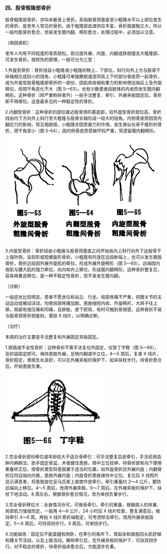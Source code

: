 ### 四、股骨粗隆部骨折

股骨粗隆部骨折，亦叫未躯骨上骨折。系指股骨颈基底至小粗隆水平以上部位发生的骨折，是老年人常见的骨折。由于粗隆部血液供应丰富，骨折面接触又大，所以一般均能骨折愈合，但易发生髋内翻、畸形愈合，处理过程中，必须加以注意。

〔病因病机〕

老年人均有不同程度的骨质疏松，若过度外展、内旋、内翻或跌倒撞击大粗隆部，可发生骨折。按损伤的原理，一般可分为三型：

1.外旋型骨折：骨折线自小粗隆或小粗隆的稍上、下部位，斜行向外上方与股骨干纵轴相交成较小的锐角，小粗隆可单独撕脱或连同其上下的部分骨皮质一起骨折，成为外旋型股骨粗隆部骨折的一部份，因肌肉收缩和重力的影响使远端后上及外旋移位，但颈干角变化不大（图 5—63）。也有少数患者因肢体的内收而发生髋内翻畸形。这种骨折（除严重粉碎者外）一般手法整复、牵引、外展夹板固定后，骨折即不再移位。这是最多见的一种稳定性的骨折。

2.内翻型骨折：这种骨折的部位接近股骨颈的基底部，较外旋型骨折部位高，骨折线由内下方向外上斜行至大粗隆与股骨长轴形成一较大的锐角，内侧骨皮质因受内翻应力的影响，常互相嵌插，小粗隆亦因受暴力的作用，发生类似长骨干蝶形的骨折，颈干角变小（图 5-64），因内侧骨皮质受破坏较严重，常遗留髋内翻畸形。

<img src="./img/5-63、5-64、5-65.jpg" style="zoom:70%;" />

3.内旋型骨折：骨折线由小粗隆与股骨颈基底之间开始由内上斜行向外下达股骨干上端外侧，呈斜形或短螺旋形骨折。小粗隆有时连在远段断端上，也可以发生撕脱骨折，骨折近段因外展外旋肌的牵拉，形成外展外旋畸形（图 5—65）。远端因内收肌与腰大肌的强力牵拉，向内和内上移位，形成髋内翻畸形，这种骨折整复后，容易再重迭移位，是一种不稳定性骨折，但不易发生髋内翻。

〔诊断〕

一般症状比较明显，患者不愿坐位和站立、行走。局部疼痛不严重，但髋关节的主动运动或被动活动，均使局部疼痛加剧。患肢缩短内收、外旋畸形，大转子往上移，局部有按压痛和叩痛，且肿胀，皮下瘀斑，有时可触到骨擦感，这种骨折不易与股骨颈骨折相鉴别，需拍 X 线片，以明确诊断。

〔治疗〕

本病的治疗主要是手法整复和外展固定夹板固定。

1.嵌插或不全性骨折：这种骨折不需手法复位外固定，仅穿丁字鞋（图 5—66），及砂袋固定即可。保持患肢外展，足稍内翻或中立位，4〜5 周后，复查 X 线片，骨折稳定，骨痂生长良好，可以在外展夹板的保护下，起床扶杖步行。待骨折愈合后，开始患肢负重。

<img src="./img/5-66.jpg" style="zoom:70%;" />

2.完全骨折部份移位或年龄较大不适合骨牵引：可手法整复后皮牵引，手法前用血肿内麻醉法，助手固定骨盆，术者握住患肢，顺中立位拔伸，待骨折部有向下摩擦重叠矫正后，按骨折类型将患肢置于适当的位置。如外旋骨折应外展内旋；内翻骨折应将远端向内推，患肢外展内旋；内旋骨折患肢保持中立位。复位后 X 线照片显示满意者，将患肢放在妥马氏架上直膝作皮牵引，牵引重量约 2〜4 公斤，要防远端向上移位。4〜5 周后，改用外展夹板。6〜7 周后，在外展夹板的保护下，扶杖下地活动。8 周左右，根据骨折愈合情况，改为单拐负重步行。

3.完全骨折移位大：全身情况许可，可做骨牵引。牵引的重量，根据病人的体重、局部肌力强弱而定，一般用 4〜6 公斤，24 小时后 X 线片检查，整复满意后，维持牵引 4〜6 周，再拍 X 线片骨折端稳定，可考虑除去牵引，改用外展夹板固定。5〜6 周后，可持双拐步行。8 周后，可单拐步行。

4.功能锻炼：固定后不能盘腿和侧卧，在牵引的条件下，常起坐和做股回头肌舒缩和踝关节活动，以及上肢活动。解除牵引后，在外展夹板的保护下，可扶双拐步行。对不稳定的骨折，待骨折临床愈合后，方能逐步负重。
